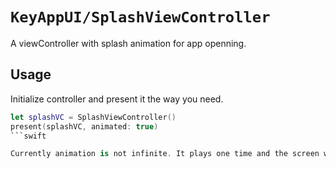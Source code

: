# ``KeyAppUI/SplashViewController``

A viewController with splash animation for app openning.

## Usage

Initialize controller and present it the way you need.

```swift
let splashVC = SplashViewController()
present(splashVC, animated: true)
```swift

Currently animation is not infinite. It plays one time and the screen will close itself. The behaviour will be changed as soon as onboarding will be released.

